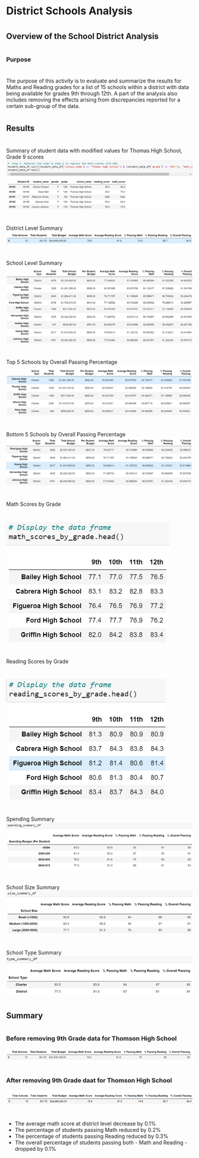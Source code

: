 # District Schools Analysis
#
## Overview of the School District Analysis
#
### Purpose
#
The purpose of this activity is to evaluate and summarize the results for Maths and Reading grades for a list of 15 schools within a district with data being available for grades 9th through 12th. A part of the analysis also includes removing the effects arising from discrepancies reported for a certain sub-group of the data.
#
## Results
#
Summary of student data with modified values for Thomas High School, Grade 9 scores
![alt_text](https://github.com/gillranvir/School_District_Analysis/blob/main/Resources/Delv_1_1.png)
#
District Level Summary
![alt_text](https://github.com/gillranvir/School_District_Analysis/blob/main/Resources/Delv_2_1_Dist_Summary.png)
#
School Level Summary
![alt_text](https://github.com/gillranvir/School_District_Analysis/blob/main/Resources/Delv_2_2_School_Summary.png)
#
Top 5 Schools by Overall Passing Percentage
![alt_text](https://github.com/gillranvir/School_District_Analysis/blob/main/Resources/Delv_2_3_Top5.png)
#
Bottom 5 Schools by Overall Passing Percentage
![alt_text](https://github.com/gillranvir/School_District_Analysis/blob/main/Resources/Delv_2_4_Bottom5.png)
#
Math Scores by Grade
#
![alt_text](https://github.com/gillranvir/School_District_Analysis/blob/main/Resources/Delv_2_5_Math_Score.png)
#
Reading Scores by Grade
#
![alt_text](https://github.com/gillranvir/School_District_Analysis/blob/main/Resources/Delv_2_6_Reading_Score.png)
#
Spending Summary
![alt_text](https://github.com/gillranvir/School_District_Analysis/blob/main/Resources/Delv_2_7_Spending.png)
#
School Size Summary
![alt_text](https://github.com/gillranvir/School_District_Analysis/blob/main/Resources/Delv_2_8_size.png)
#
School Type Summary
![alt_text](https://github.com/gillranvir/School_District_Analysis/blob/main/Resources/Delv_2_9_type.png)
#
## Summary
#
### Before removing 9th Grade data for Thomson High School
![alt_text](https://github.com/gillranvir/School_District_Analysis/blob/main/Resources/Delv_3_1_Dist_Summary_Before.png)
#
### After removing 9th Grade daat for Thomson High School
![alt_tex](https://github.com/gillranvir/School_District_Analysis/blob/main/Resources/Delv_3_2_Dist_Summary_After.png)
#
* The average math score at district level decrease by 0.1%
* The percentage of students passing Math reduced by 0.2%
* The percentage of students passing Reading reduced by 0.3%
* The overall percentage of students passing both - Math and Reading - dropped by 0.1%



